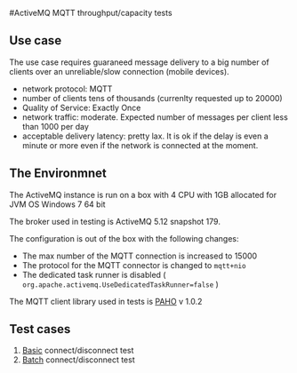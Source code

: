 #ActiveMQ MQTT throughput/capacity tests

## Use case

The use case requires guaraneed message delivery to a big number of clients over an unreliable/slow connection (mobile devices).
 * network protocol: MQTT
 * number of clients tens of thousands (currenlty requested up to 20000)
 * Quality of Service: Exactly Once
 * network traffic: moderate. Expected number of messages per client less than 1000 per day
 * acceptable delivery latency: pretty lax. It is ok if the delay is even a minute or more even if the network is connected at the moment.

## The Environmnet

The ActiveMQ instance is run on a box with 4 CPU with 1GB allocated for JVM OS Windows 7 64 bit

The broker used in testing is ActiveMQ 5.12 snapshot 179. 

The configuration is out of the box with the following changes:
 * The max number of the MQTT connection is increased to 15000
 * The protocol for the MQTT connector is changed to `mqtt+nio`
 * The dedicated task runner is disabled  ( `org.apache.activemq.UseDedicatedTaskRunner=false` )

The MQTT client library used in tests is [PAHO](http://www.eclipse.org/paho/) v 1.0.2

## Test cases

 1. [Basic](MQTTDisconnect/README.md)  connect/disconnect test
 2. [Batch](MQTTBatchDisconnect/README.md) connect/disconnect test

